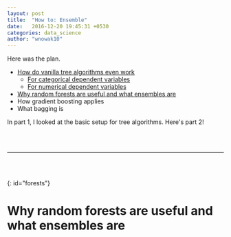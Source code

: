 ```yaml
---
layout: post
title:  "How to: Ensemble"
date:   2016-12-20 19:45:31 +0530
categories: data_science
author: "wnowak10"
---
```


Here was the plan. 

* [How do vanilla tree algorithms even work](#algorithms)
	* [For categorical dependent variables](#categorical) 
	* [For numerical dependent variables](#numerical)
* [Why random forests are useful and what ensembles are](#forests)
* How gradient boosting applies
* What bagging is

In part 1, I looked at the basic setup for tree algorithms. Here's part 2!

<br>
<br>

---
<br>
<br>


{: id="forests"}
# Why random forests are useful and what ensembles are